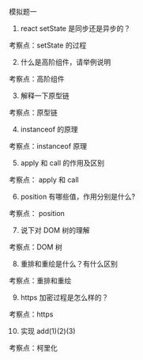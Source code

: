 模拟题一

1. react setState 是同步还是异步的？

考察点：setState 的过程

2. 什么是高阶组件，请举例说明

考察点：高阶组件

3. 解释一下原型链

考察点：原型链

4. instanceof 的原理

考察点：instanceof 原理

5. apply 和 call 的作用及区别

考察点： apply 和 call

6. position 有哪些值，作用分别是什么?

考察点： position

7. 说下对 DOM 树的理解

考察点：DOM 树

8. 重排和重绘是什么？有什么区别

考察点：重排和重绘

9. https 加密过程是怎么样的？

考察点：https

10. 实现 add(1)(2)(3)

考察点：柯里化
